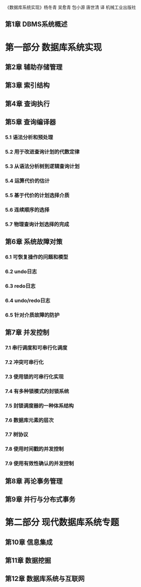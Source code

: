 《数据库系统实现》杨冬青 吴愈青 包小源 唐世清 译 机械工业出版社


## 第1章 DBMS系统概述

# 第一部分 数据库系统实现
## 第2章 辅助存储管理

## 第3章 索引结构

## 第4章 查询执行

## 第5章 查询编译器
### 5.1 语法分析和预处理
### 5.2 用于改进查询计划的代数定律
### 5.3 从语法分析树到逻辑查询计划
### 5.4 运算代价的估计
### 5.5 基于代价的计划选择介质
### 5.6 连续顺序的选择
### 5.7 物理查询计划选择的完成

## 第6章 系统故障对策
### 6.1 可恢复操作的问题和模型
### 6.2 undo日志
### 6.3 redo日志
### 6.4 undo/redo日志
### 6.5 针对介质故障的防护

## 第7章 并发控制
### 7.1 串行调度和可串行化调度
### 7.2 冲突可串行化
### 7.3 使用锁的可串行化实现
### 7.4 有多种锁模式的封锁系统
### 7.5 封锁调度器的一种体系结构
### 7.6 数据库元素的层次
### 7.7 树协议
### 7.8 使用时间戳的并发控制
### 7.9 使用有效性确认的并发控制

## 第8章 再论事务管理

## 第9章 并行与分布式事务

# 第二部分 现代数据库系统专题
## 第10章 信息集成

## 第11章 数据挖掘

## 第12章 数据库系统与互联网